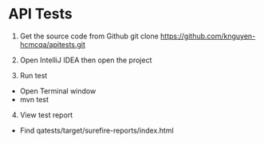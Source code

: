 # API Tests
1. Get the source code from Github
git clone https://github.com/knguyen-hcmcqa/apitests.git

2. Open IntelliJ IDEA then open the project

3. Run test
- Open Terminal window
- mvn test

4. View test report
- Find qatests/target/surefire-reports/index.html

